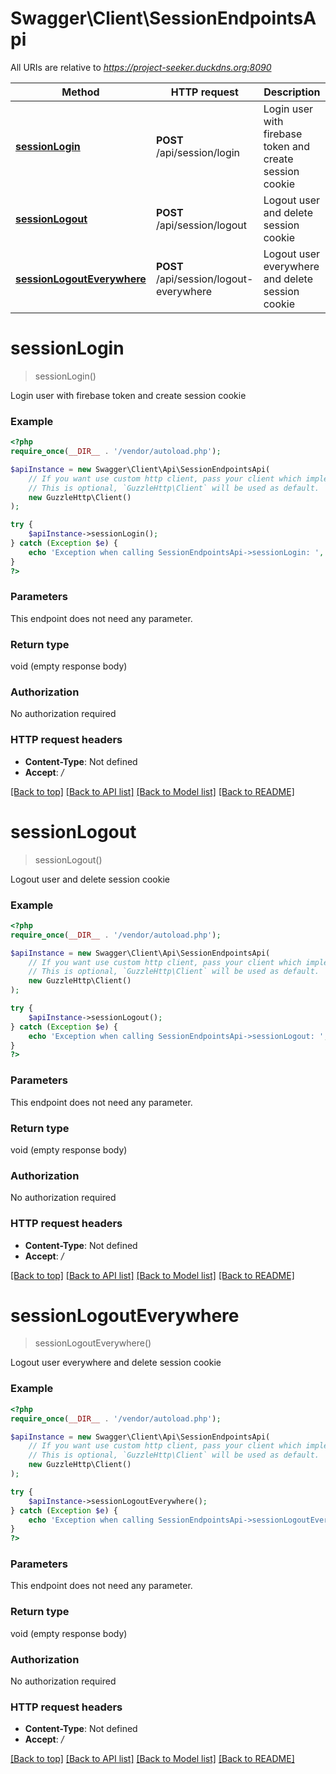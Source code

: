 # Swagger\Client\SessionEndpointsApi

All URIs are relative to *https://project-seeker.duckdns.org:8090*

Method | HTTP request | Description
------------- | ------------- | -------------
[**sessionLogin**](SessionEndpointsApi.md#sessionlogin) | **POST** /api/session/login | Login user with firebase token and create session cookie
[**sessionLogout**](SessionEndpointsApi.md#sessionlogout) | **POST** /api/session/logout | Logout user and delete session cookie
[**sessionLogoutEverywhere**](SessionEndpointsApi.md#sessionlogouteverywhere) | **POST** /api/session/logout-everywhere | Logout user everywhere and delete session cookie

# **sessionLogin**
> sessionLogin()

Login user with firebase token and create session cookie

### Example
```php
<?php
require_once(__DIR__ . '/vendor/autoload.php');

$apiInstance = new Swagger\Client\Api\SessionEndpointsApi(
    // If you want use custom http client, pass your client which implements `GuzzleHttp\ClientInterface`.
    // This is optional, `GuzzleHttp\Client` will be used as default.
    new GuzzleHttp\Client()
);

try {
    $apiInstance->sessionLogin();
} catch (Exception $e) {
    echo 'Exception when calling SessionEndpointsApi->sessionLogin: ', $e->getMessage(), PHP_EOL;
}
?>
```

### Parameters
This endpoint does not need any parameter.

### Return type

void (empty response body)

### Authorization

No authorization required

### HTTP request headers

 - **Content-Type**: Not defined
 - **Accept**: */*

[[Back to top]](#) [[Back to API list]](../../README.md#documentation-for-api-endpoints) [[Back to Model list]](../../README.md#documentation-for-models) [[Back to README]](../../README.md)

# **sessionLogout**
> sessionLogout()

Logout user and delete session cookie

### Example
```php
<?php
require_once(__DIR__ . '/vendor/autoload.php');

$apiInstance = new Swagger\Client\Api\SessionEndpointsApi(
    // If you want use custom http client, pass your client which implements `GuzzleHttp\ClientInterface`.
    // This is optional, `GuzzleHttp\Client` will be used as default.
    new GuzzleHttp\Client()
);

try {
    $apiInstance->sessionLogout();
} catch (Exception $e) {
    echo 'Exception when calling SessionEndpointsApi->sessionLogout: ', $e->getMessage(), PHP_EOL;
}
?>
```

### Parameters
This endpoint does not need any parameter.

### Return type

void (empty response body)

### Authorization

No authorization required

### HTTP request headers

 - **Content-Type**: Not defined
 - **Accept**: */*

[[Back to top]](#) [[Back to API list]](../../README.md#documentation-for-api-endpoints) [[Back to Model list]](../../README.md#documentation-for-models) [[Back to README]](../../README.md)

# **sessionLogoutEverywhere**
> sessionLogoutEverywhere()

Logout user everywhere and delete session cookie

### Example
```php
<?php
require_once(__DIR__ . '/vendor/autoload.php');

$apiInstance = new Swagger\Client\Api\SessionEndpointsApi(
    // If you want use custom http client, pass your client which implements `GuzzleHttp\ClientInterface`.
    // This is optional, `GuzzleHttp\Client` will be used as default.
    new GuzzleHttp\Client()
);

try {
    $apiInstance->sessionLogoutEverywhere();
} catch (Exception $e) {
    echo 'Exception when calling SessionEndpointsApi->sessionLogoutEverywhere: ', $e->getMessage(), PHP_EOL;
}
?>
```

### Parameters
This endpoint does not need any parameter.

### Return type

void (empty response body)

### Authorization

No authorization required

### HTTP request headers

 - **Content-Type**: Not defined
 - **Accept**: */*

[[Back to top]](#) [[Back to API list]](../../README.md#documentation-for-api-endpoints) [[Back to Model list]](../../README.md#documentation-for-models) [[Back to README]](../../README.md)

